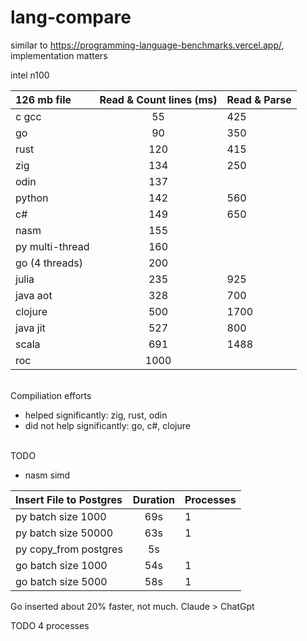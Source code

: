 # lang-compare

similar to https://programming-language-benchmarks.vercel.app/, implementation matters

intel n100

| 126 mb file     | Read & Count lines (ms) | Read & Parse |
| :-------------- | :---------------------: | ------------ |
| c gcc           |           55            | 425          |
| go              |           90            | 350          |
| rust            |           120           | 415          |
| zig             |           134           | 250          |
| odin            |           137           |              |
| python          |           142           | 560          |
| c#              |           149           | 650          |
| nasm            |           155           |
| py multi-thread |           160           |
| go (4 threads)  |           200           |
| julia           |           235           | 925          |
| java aot        |           328           | 700          |
| clojure         |           500           | 1700         |
| java jit        |           527           | 800          |
| scala           |           691           | 1488         |
| roc             |          1000           |              |

<br>
Compiliation efforts

- helped significantly: zig, rust, odin
- did not help significantly: go, c#, clojure

<br>
TODO

- nasm simd

| Insert File to Postgres | Duration | Processes |
| :---------------------- | :------: | --------- |
| py batch size 1000      |   69s    | 1         |
| py batch size 50000     |   63s    | 1         |
| py copy_from postgres   |    5s    |
| go batch size 1000      |   54s    | 1         |
| go batch size 5000      |   58s    | 1         |

Go inserted about 20% faster, not much. Claude > ChatGpt

TODO
4 processes
